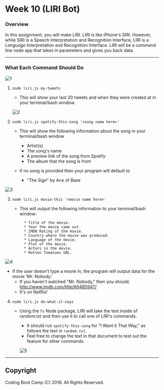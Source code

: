 # Week 10 (LIRI Bot)

### Overview

In this assignment, you will make LIRI. LIRI is like iPhone's SIRI. However, while SIRI is a Speech Interpretation and Recognition Interface, LIRI is a _Language_ Interpretation and Recognition Interface. LIRI will be a command line node app that takes in parameters and gives you back data.

- - -

### What Each Command Should Do

![1](https://github.com/kathrynherod/bootcamp-homework/tree/master/Week-10_LIRI-Node-App/gifs/ex1.gif?raw=true)

1. `node liri.js my-tweets`

   * This will show your last 20 tweets and when they were created at in your terminal/bash window.

   ![2](https://github.com/kathrynherod/bootcamp-homework/tree/master/Week-10_LIRI-Node-App/gifs/ex1.gif?raw=true)

2. `node liri.js spotify-this-song '<song name here>'`

   * This will show the following information about the song in your terminal/bash window
     * Artist(s)
     * The song's name
     * A preview link of the song from Spotify
     * The album that the song is from

   * if no song is provided then your program will default to
     * "The Sign" by Ace of Base

  ![3](https://github.com/kathrynherod/bootcamp-homework/tree/master/Week-10_LIRI-Node-App/gifs/ex3.gif?raw=true)

3. `node liri.js movie-this '<movie name here>'`

   * This will output the following information to your terminal/bash window:

     ```
       * Title of the movie.
       * Year the movie came out.
       * IMDB Rating of the movie.
       * Country where the movie was produced.
       * Language of the movie.
       * Plot of the movie.
       * Actors in the movie.
       * Rotten Tomatoes URL.
     ```
  ![4](https://github.com/kathrynherod/bootcamp-homework/tree/master/Week-10_LIRI-Node-App/gifs/ex4.gif?raw=true)

   * If the user doesn't type a movie in, the program will output data for the movie 'Mr. Nobody.'
     * If you haven't watched "Mr. Nobody," then you should: <http://www.imdb.com/title/tt0485947/>
     * It's on Netflix!

4. `node liri.js do-what-it-says`
   * Using the `fs` Node package, LIRI will take the text inside of random.txt and then use it to call one of LIRI's commands.
     * It should run `spotify-this-song` for "I Want it That Way," as follows the text in `random.txt`.
     * Feel free to change the text in that document to test out the feature for other commands.

     ![5](https://github.com/kathrynherod/bootcamp-homework/tree/master/Week-10_LIRI-Node-App/gifs/ex5.gif?raw=true)

- - -

## Copyright

Coding Boot Camp (C) 2016. All Rights Reserved.
